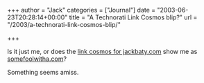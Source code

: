 +++
author = "Jack"
categories = ["Journal"]
date = "2003-06-23T20:28:14+00:00"
title = "A Technorati  Link Cosmos blip?"
url = "/2003/a-technorati-link-cosmos-blip/"

+++

Is it just me, or does the [link cosmos for jackbaty.com][1] show me as [somefoolwitha.com][2]?

Something seems amiss.

 [1]: //www.technorati.com/cosmos/links.html?rank=&url=http%3A%2F%2Fwww.jackbaty.com%2F&sub=Get
 [2]: //www.somefoolwitha.com"